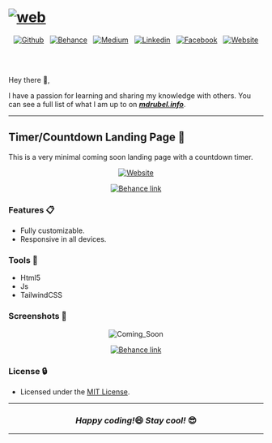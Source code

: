 # [![web](https://user-images.githubusercontent.com/33339942/121630812-aa421380-ca9f-11eb-8fae-a80180800a81.png)](https://www.mdrubel.info)

<div align="center">

[![Github](https://img.shields.io/badge/GitHub-56347C?style=for-the-badge&logo=github&logoColor=white)](https://github.com/mdrubelrana) &nbsp; [![Behance](https://img.shields.io/badge/Behance-053eff?style=for-the-badge&logo=behance&logoColor=white)](https://www.behance.net/mohammadrubelrana) &nbsp; [![Medium](https://img.shields.io/badge/Medium-12100E?style=for-the-badge&color=success&logo=medium&logoColor=white)](https://dirtybytes.medium.com/) &nbsp; [![Linkedin](https://img.shields.io/badge/LinkedIn-0077B5?style=for-the-badge&logo=linkedin&logoColor=white)](https://www.linkedin.com/in/mohammadrubelrana) &nbsp; [![Facebook](https://img.shields.io/badge/Facebook-1877F2?style=for-the-badge&logo=facebook&logoColor=white)](https://www.facebook.com/dirtybytes) &nbsp; [![Website](https://img.shields.io/badge/Website-008080?style=for-the-badge&logo=Google-chrome&logoColor=white)](https://www.mdrubel.info)

</div>

<br><br>

Hey there 👋,

I have a passion for learning and sharing my knowledge with others. You can see a full list of what I am up to on <strong><i>[mdrubel.info](https://www.mdrubel.info)</i></strong>.

---

## Timer/Countdown Landing Page 👊

This is a very minimal coming soon landing page with a countdown timer.

<div align="center">

[![Website](https://img.shields.io/badge/Website%20%20-View%20Demo-green?style=for-the-badge&logo=Microsoft-edge&logoColor=white)](https://mdrubelrana.github.io/countdown_landing_page/) <br>


[![Behance link](https://img.shields.io/badge/Click%20me%20to%20-View%20Repository-FFA500?style=flat-square&logo=rss&logoColor=white)](https://github.com/MdRubelRana/countdown_landing_page)

</div>

### Features 📋
-   Fully customizable.
-   Responsive in all devices.

### Tools 🔨
-   Html5
-   Js
-   TailwindCSS


### Screenshots 📸

<div align="center">

![Coming_Soon](https://user-images.githubusercontent.com/33339942/142732796-e328bd01-eac9-4482-9ef6-f940b6470b4f.png)

[![Behance link](https://img.shields.io/badge/Click%20me%20to%20-View%20full%20design-green?style=flat-square-round&logo=behance&logoColor=white)](https://www.behance.net/gallery/131645281/Coming-Soon-Minimal-Landing-Page-UI-Design)

</div>

### License 🔒

- Licensed under the [MIT License](LICENSE).

---

<h3 align="center"><i>Happy coding!</i>😄 <i>Stay cool!</i> 😎</h3>

---
